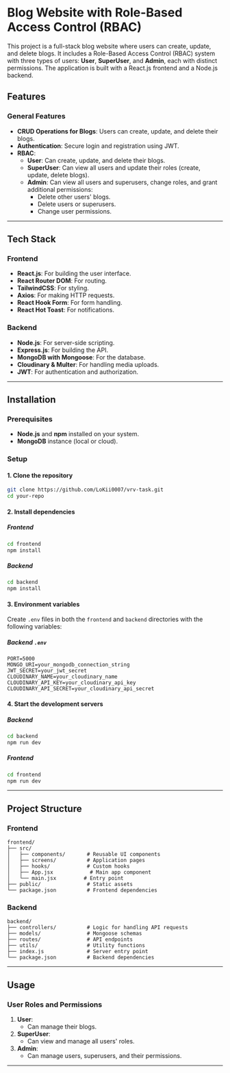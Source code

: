 # Blog Website with Role-Based Access Control (RBAC)

This project is a full-stack blog website where users can create, update, and delete blogs. It includes a Role-Based Access Control (RBAC) system with three types of users: **User**, **SuperUser**, and **Admin**, each with distinct permissions. The application is built with a React.js frontend and a Node.js backend.


## Features

### General Features
- **CRUD Operations for Blogs**: Users can create, update, and delete their blogs.
- **Authentication**: Secure login and registration using JWT.
- **RBAC**:
  - **User**: Can create, update, and delete their blogs.
  - **SuperUser**: Can view all users and update their roles (create, update, delete blogs).
  - **Admin**: Can view all users and superusers, change roles, and grant additional permissions:
    - Delete other users' blogs.
    - Delete users or superusers.
    - Change user permissions.

---

## Tech Stack

### Frontend
- **React.js**: For building the user interface.
- **React Router DOM**: For routing.
- **TailwindCSS**: For styling.
- **Axios**: For making HTTP requests.
- **React Hook Form**: For form handling.
- **React Hot Toast**: For notifications.

### Backend
- **Node.js**: For server-side scripting.
- **Express.js**: For building the API.
- **MongoDB with Mongoose**: For the database.
- **Cloudinary & Multer**: For handling media uploads.
- **JWT**: For authentication and authorization.

---

## Installation

### Prerequisites
- **Node.js** and **npm** installed on your system.
- **MongoDB** instance (local or cloud).

### Setup

#### 1. Clone the repository
```bash
git clone https://github.com/LoKii0007/vrv-task.git
cd your-repo
```

#### 2. Install dependencies

##### Frontend
```bash
cd frontend
npm install
```

##### Backend
```bash
cd backend
npm install
```

#### 3. Environment variables

Create `.env` files in both the `frontend` and `backend` directories with the following variables:

##### Backend `.env`
```
PORT=5000
MONGO_URI=your_mongodb_connection_string
JWT_SECRET=your_jwt_secret
CLOUDINARY_NAME=your_cloudinary_name
CLOUDINARY_API_KEY=your_cloudinary_api_key
CLOUDINARY_API_SECRET=your_cloudinary_api_secret
```

#### 4. Start the development servers

##### Backend
```bash
cd backend
npm run dev
```

##### Frontend
```bash
cd frontend
npm run dev
```

---

## Project Structure

### Frontend
```
frontend/
├── src/
│   ├── components/       # Reusable UI components
│   ├── screens/          # Application pages
│   ├── hooks/            # Custom hooks
│   ├── App.jsx            # Main app component
│   └── main.jsx         # Entry point
├── public/               # Static assets
└── package.json          # Frontend dependencies
```

### Backend
```
backend/
├── controllers/          # Logic for handling API requests
├── models/               # Mongoose schemas
├── routes/               # API endpoints
├── utils/                # Utility functions
├── index.js              # Server entry point
└── package.json          # Backend dependencies
```

---

## Usage

### User Roles and Permissions
1. **User**:
   - Can manage their blogs.
2. **SuperUser**:
   - Can view and manage all users' roles.
3. **Admin**:
   - Can manage users, superusers, and their permissions.

---
